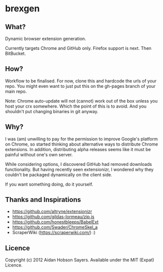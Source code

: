 
brexgen
=======

What?
-----
Dynamic browser extension generation.

Currently targets Chrome and GitHub only. Firefox support is next. Then BitBucket.

How?
----
Workflow to be finalised.
For now, clone this and hardcode the urls of your repo.
You might even want to just put this on the gh-pages branch of your main repo.

Note: Chrome auto-update will not (cannot) work out of the box unless you host
your crx somewhere. Which the point of this is to avoid. And you shouldn't put
changing binaries in git anyway.

Why?
-----
I was (am) unwilling to pay for the permission to improve Google's platform on
Chrome, so started thinking about alternative ways to distribute Chrome
extensions.
In addition, distributing alpha releases seems like it must be painful without
one's own server.

While considering options, I discovered GitHub had removed downloads
functionality. But having recently seen extensionizr, I wondered why they
couldn't be packaged dynamically on the client side.

If you want something doing, do it yourself.

Thanks and Inspirations
-----------------------
* https://github.com/altryne/extensionizr
* https://github.com/gildas-lormeau/zip.js
* https://github.com/honestbleeps/BabelExt
* https://github.com/Swader/ChromeSkel_a
* ScraperWiki (https://scraperwiki.com/) :)

Licence
-------
Copyright (c) 2012 Aidan Hobson Sayers.
Available under the MIT (Expat) Licence.
